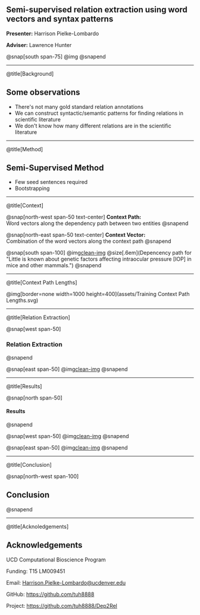 ## Semi-supervised relation extraction using word vectors and syntax patterns

**Presenter:** Harrison Pielke-Lombardo

**Adviser:** Lawrence Hunter

@snap[south span-75]
@img[](assets/CUAnschutz_sl_clr.png)
@snapend


---
@title[Background]

## Some observations

- There's not many gold standard relation annotations
- We can construct syntactic/semantic patterns for finding relations in 
scientific literature
- We don't know how many different relations are in the scientific literature

---
@title[Method]

## Semi-Supervised Method
- Few seed sentences required
- Bootstrapping

---
@title[Context]

@snap[north-west span-50 text-center]
**Context Path:** 
</br>
Word vectors along the dependency path between two entities
@snapend

@snap[north-east span-50 text-center]
**Context Vector:** 
</br>
Combination of the word vectors along the context path
@snapend

@snap[south span-100]
@img[clean-img](/assets/dep_example.svg) 
@size[.6em](Depencency path for "Little is known about genetic factors affecting intraocular pressure [IOP] in mice and other mammals.")
@snapend

---
@title[Context Path Lengths]

@img[border=none width=1000 height=400](assets/Training Context Path Lengths.svg) 

---
@title[Relation Extraction]

@snap[west span-50]
### Relation Extraction
@snapend

@snap[east span-50]
@img[clean-img](assets/algorithm.svg)
@snapend

---
@title[Results]

@snap[north span-50]
#### Results
@snapend

@snap[west span-50]
@img[clean-img](assets/pca-all.png)
@snapend

@snap[east span-50]
@img[clean-img](assets/metrics.svg)
@snapend

---
@title[Conclusion]

@snap[north-west span-100]
## Conclusion
@snapend

---
@title[Acknoledgements]

## Acknowledgements

UCD Computational Bioscience Program

Funding: T15 LM009451

Email: Harrison.Pielke-Lombardo@ucdenver.edu

GitHub: https://github.com/tuh8888

Project: https://github.com/tuh8888/Dep2Rel
